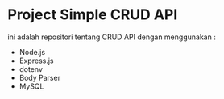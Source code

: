 
# Project Simple CRUD API

ini adalah repositori tentang CRUD API dengan menggunakan :


 - Node.js
 - Express.js
 - dotenv
 - Body Parser
 - MySQL 

